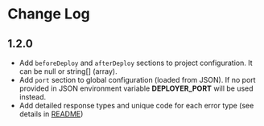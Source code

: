 # Change Log

## 1.2.0
- Add `beforeDeploy` and `afterDeploy` sections to project configuration. It can be null or string[] (array).
- Add `port` section to global configuration (loaded from JSON). 
If no port provided in JSON environment variable **DEPLOYER_PORT** will be used instead.
- Add detailed response types and unique code for each error type (see details in [README](./README.md))
